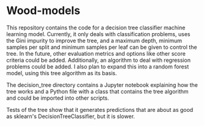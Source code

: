 # Wood-models

This repository contains the code for a decision tree classifier machine learning model. 
Currently, it only deals with classification problems, uses the Gini impurity to improve the tree, and a maximum depth, minimum samples per split and minimum samples per leaf can be given to control the tree.
In the future, other evaluation metrics and options like other score criteria could be added.
Additionally, an algorithm to deal with regression problems could be added.
I also plan to expand this into a random forest model, using this tree algorithm as its basis.

The decision_tree directory contains a Jupyter notebook explaining how the tree works and a Python file with a class that contains the tree algorithm and could be imported into other scripts.

Tests of the tree show that it generates predictions that are about as good as sklearn's DecisionTreeClassifier, but it is slower.
